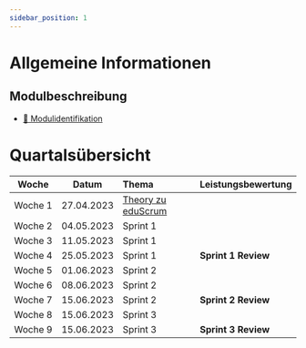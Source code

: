 ```yaml
---
sidebar_position: 1
---
```


# Allgemeine Informationen

## Modulbeschreibung

- [:paperclip: Modulidentifikation](https://www.modulbaukasten.ch/module/231/1/de-DE?title=Datenschutz-und-Datensicherheit-anwenden)

# Quartalsübersicht

|         Woche          |             Datum             | Thema                                             | Leistungsbewertung |
| :--------------------: | :---------------------------: | :------------------------------------------------ | :----------------- |
|     Woche&nbsp;1       |          27.04.2023          | [Theory zu eduScrum](./category/grundlagen)|
|     Woche&nbsp;2       |          04.05.2023          | Sprint 1 |
|     Woche&nbsp;3       |          11.05.2023          | Sprint 1 |
|     Woche&nbsp;4       |          25.05.2023          | Sprint 1 |  **Sprint 1 Review** |
|     Woche&nbsp;5       |          01.06.2023          | Sprint 2 |
|     Woche&nbsp;6       |          08.06.2023          | Sprint 2 | 
|     Woche&nbsp;7       |          15.06.2023          | Sprint 2 | **Sprint 2 Review** |
|     Woche&nbsp;8       |          15.06.2023          | Sprint 3 |
|     Woche&nbsp;9       |          15.06.2023          | Sprint 3 | **Sprint 3 Review** |